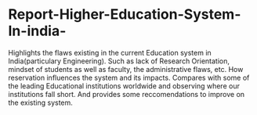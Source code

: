 # Report-Higher-Education-System-In-india-
Highlights the flaws existing in the current Education system in India(particulary Engineering).
Such as lack of Research Orientation, mindset of students as well as faculty, the administrative flaws, etc.
How reservation influences the system and its impacts.
Compares with some of the leading Educational institutions worldwide and observing where our institutions fall short.
And provides some reccomendations to improve on the existing system.
